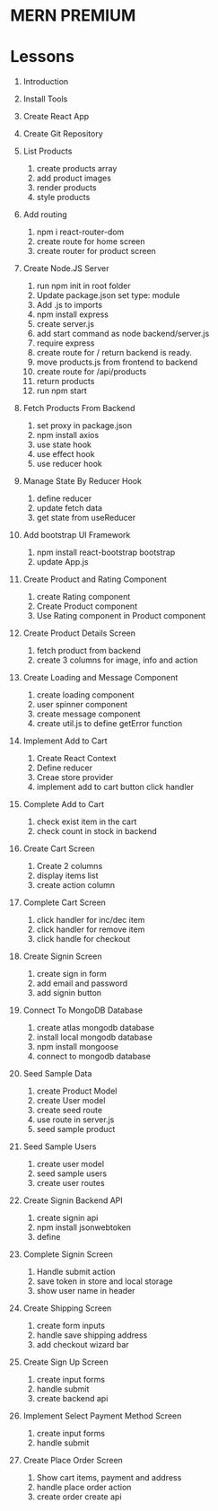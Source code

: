 # MERN PREMIUM

# Lessons
1. Introduction
2. Install Tools
3. Create React App
4. Create Git Repository

5. List Products
    1. create products array
    2. add product images
    3. render products
    4. style products

6. Add routing
    1. npm i react-router-dom
    2. create route for home screen
    3. create router for product screen

7. Create Node.JS Server
    1. run npm init in root folder
    2. Update package.json set type: module
    3. Add .js to imports
    4. npm install express
    5. create server.js
    6. add start command as node backend/server.js
    7. require express
    8. create route for / return backend is ready.
    9. move products.js from frontend to backend
    10. create route for /api/products
    11. return products
    12. run npm start

8. Fetch Products From Backend
    1. set proxy in package.json
    2. npm install axios
    3. use state hook
    4. use effect hook
    5. use reducer hook

9. Manage State By Reducer Hook
    1. define reducer
    2. update fetch data
    3. get state from useReducer

10. Add bootstrap UI Framework
    1. npm install react-bootstrap bootstrap
    2. update App.js

11. Create Product and Rating Component
    1. create Rating component
    2. Create Product component
    3. Use Rating component in Product component

12. Create Product Details Screen
    1. fetch product from backend
    2. create 3 columns for image, info and action

13. Create Loading and Message Component
    1. create loading component
    2. user spinner component
    3. create message component
    4. create util.js to define getError function

14. Implement Add to Cart
    1. Create React Context
    2. Define reducer
    3. Creae store provider
    4. implement add to cart button click handler

15. Complete Add to Cart
    1. check exist item in the cart
    2. check count in stock in backend

16. Create Cart Screen
    1. Create 2 columns
    2. display items list
    3. create action column

17. Complete Cart Screen
    1. click handler for inc/dec item
    2. click handler for remove item
    3. click handle for checkout

18. Create Signin Screen
    1. create sign in form
    2. add email and password
    3. add signin button

19. Connect To MongoDB Database
    1. create atlas mongodb database
    2. install local mongodb database
    3. npm install mongoose
    4. connect to mongodb database

20. Seed Sample Data
    1. create Product Model
    2. create User model
    3. create seed route
    4. use route in server.js
    5. seed sample product

21. Seed Sample Users
    1. create user model
    2. seed sample users
    3. create user routes

22. Create Signin Backend API
    1. create signin api
    2. npm install jsonwebtoken
    3. define 

23. Complete Signin Screen
    1. Handle submit action
    2. save token in store and local storage
    3. show user name in header

24. Create Shipping Screen
    1. create form inputs
    2. handle save shipping address
    3. add checkout wizard bar

25. Create Sign Up Screen
    1. create input forms
    2. handle submit
    3. create backend api

26. Implement Select Payment Method Screen
    1. create input forms
    2. handle submit

27. Create Place Order Screen
    1. Show cart items, payment and address
    2. handle place order action
    3. create order create api
